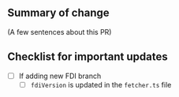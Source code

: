 ## Summary of change

(A few sentences about this PR)

## Checklist for important updates

-   [ ] If adding new FDI branch
    -   [ ] `fdiVersion` is updated in the `fetcher.ts` file
